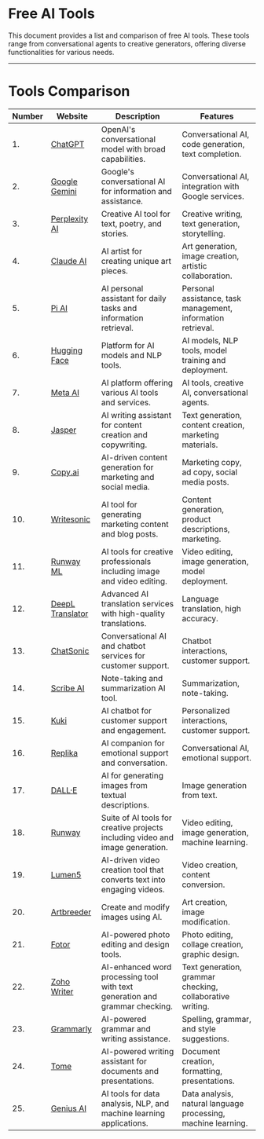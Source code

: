 # Free AI Tools

This document provides a list and comparison of free AI tools. These tools range from conversational agents to creative generators, offering diverse functionalities for various needs.

---

# Tools Comparison

| Number | Website                                              | Description                                                                   | Features                                                      |
| ------ | ---------------------------------------------------- | ----------------------------------------------------------------------------- | ------------------------------------------------------------- |
| 1.     | [ChatGPT](https://chatgpt.com/)                      | OpenAI's conversational model with broad capabilities.                        | Conversational AI, code generation, text completion.          |
| 2.     | [Google Gemini](https://gemini.google.com/)          | Google's conversational AI for information and assistance.                    | Conversational AI, integration with Google services.          |
| 3.     | [Perplexity AI](https://perplexity.ai/)              | Creative AI tool for text, poetry, and stories.                               | Creative writing, text generation, storytelling.              |
| 4.     | [Claude AI](https://claude.ai/)                      | AI artist for creating unique art pieces.                                     | Art generation, image creation, artistic collaboration.       |
| 5.     | [Pi AI](https://pi.ai/)                              | AI personal assistant for daily tasks and information retrieval.              | Personal assistance, task management, information retrieval.  |
| 6.     | [Hugging Face](https://huggingface.co/)              | Platform for AI models and NLP tools.                                         | AI models, NLP tools, model training and deployment.          |
| 7.     | [Meta AI](https://meta.ai/)                          | AI platform offering various AI tools and services.                           | AI tools, creative AI, conversational agents.                 |
| 8.     | [Jasper](https://www.jasper.ai/)                     | AI writing assistant for content creation and copywriting.                    | Text generation, content creation, marketing materials.       |
| 9.     | [Copy.ai](https://www.copy.ai/)                      | AI-driven content generation for marketing and social media.                  | Marketing copy, ad copy, social media posts.                  |
| 10.    | [Writesonic](https://writesonic.com/)                | AI tool for generating marketing content and blog posts.                      | Content generation, product descriptions, marketing.          |
| 11.    | [Runway ML](https://runwayml.com/)                   | AI tools for creative professionals including image and video editing.        | Video editing, image generation, model deployment.            |
| 12.    | [DeepL Translator](https://www.deepl.com/translator) | Advanced AI translation services with high-quality translations.              | Language translation, high accuracy.                          |
| 13.    | [ChatSonic](https://chatsonic.com/)                  | Conversational AI and chatbot services for customer support.                  | Chatbot interactions, customer support.                       |
| 14.    | [Scribe AI](https://scribe.ai/)                      | Note-taking and summarization AI tool.                                        | Summarization, note-taking.                                   |
| 15.    | [Kuki](https://www.kuki.ai/)                         | AI chatbot for customer support and engagement.                               | Personalized interactions, customer support.                  |
| 16.    | [Replika](https://replika.ai/)                       | AI companion for emotional support and conversation.                          | Conversational AI, emotional support.                         |
| 17.    | [DALL·E](https://www.openai.com/dall-e/)             | AI for generating images from textual descriptions.                           | Image generation from text.                                   |
| 18.    | [Runway](https://runwayml.com/)                      | Suite of AI tools for creative projects including video and image generation. | Video editing, image generation, machine learning.            |
| 19.    | [Lumen5](https://www.lumen5.com/)                    | AI-driven video creation tool that converts text into engaging videos.        | Video creation, content conversion.                           |
| 20.    | [Artbreeder](https://www.artbreeder.com/)            | Create and modify images using AI.                                            | Art creation, image modification.                             |
| 21.    | [Fotor](https://www.fotor.com/)                      | AI-powered photo editing and design tools.                                    | Photo editing, collage creation, graphic design.              |
| 22.    | [Zoho Writer](https://www.zoho.com/writer/)          | AI-enhanced word processing tool with text generation and grammar checking.   | Text generation, grammar checking, collaborative writing.     |
| 23.    | [Grammarly](https://www.grammarly.com/)              | AI-powered grammar and writing assistance.                                    | Spelling, grammar, and style suggestions.                     |
| 24.    | [Tome](https://tome.app/)                            | AI-powered writing assistant for documents and presentations.                 | Document creation, formatting, presentations.                 |
| 25.    | [Genius AI](https://www.genius.ai/)                  | AI tools for data analysis, NLP, and machine learning applications.           | Data analysis, natural language processing, machine learning. |
